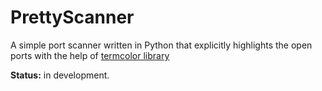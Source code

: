 # PrettyScanner
A simple port scanner written in Python that explicitly highlights the open ports with the help of [termcolor library](https://pypi.org/project/termcolor/)

<b>Status:</b> in development.
